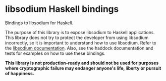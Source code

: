 libsodium Haskell bindings
==========================

Bindings to libsodium for Haskell.

The purpose of this library is to expose libsodium to Haskell applications. This library does not try to protect the developer from using libsodium incorrectly, so it is important to understand how to use libsodium. Refer to the [libsodium documentation](https://download.libsodium.org/doc/). Also, see the haddock documentation and tests for examples on how to use these bindings.

**This library is not production-ready and should not be used for purposes
where cryptographic failure may endanger anyone's life, liberty or pursuit of
happiness.**
